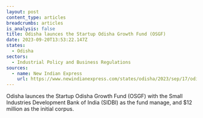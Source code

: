 ```yaml
---
layout: post
content_type: articles
breadcrumbs: articles
is_analysis: false
title: Odisha launces the Startup Odisha Growth Fund (OSGF)
date: 2023-09-20T13:53:22.147Z
states:
  - Odisha
sectors:
  - Industrial Policy and Business Regulations
sources:
  - name: New Indian Express
    url: https://www.newindianexpress.com/states/odisha/2023/sep/17/odisha-government-launches-rs-100-crore-startup-growth-fund-2615698.html
---
```

Odisha launces the Startup Odisha Growth Fund (OSGF) with the Small Industries Development Bank of India (SIDBI) as the fund manage, and $12 million as the initial corpus.